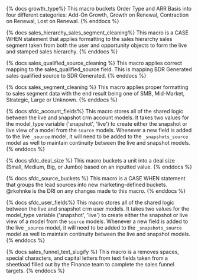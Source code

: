 {% docs growth_type%}
This macro buckets Order Type and ARR Basis into four different categories: Add-On Growth, Growth on Renewal, Contraction on Renewal, Lost on Renewal.
{% enddocs %}

{% docs sales_hierarchy_sales_segment_cleaning%}
This macro is a CASE WHEN statement that applies formatting to the sales hierarchy sales segment taken from both the user and opportunity objects to form the live and stamped sales hierarchy.
{% enddocs %}

{% docs sales_qualified_source_cleaning %}
This macro applies correct mapping to the sales_qualified_source field. This is mapping BDR Generated sales qualified source to SDR Generated.
{% enddocs %}

{% docs sales_segment_cleaning %}
This macro applies proper formatting to sales segment data with the end result being one of SMB, Mid-Market, Strategic, Large or Unknown.
{% enddocs %}

{% docs sfdc_account_fields%}
This macro stores all of the shared logic between the live and snapshot crm account models. It takes two values for the model_type variable ('snapshot', 'live') to create either the snapshot or live view of a model from the `source` models. Whenever a new field is added to the live `_source` model, it will need to be added to the `_snapshots_source` model as well to maintain continuity between the live and snapshot models.
{% enddocs %}

{% docs sfdc_deal_size %}
This macro buckets a unit into a deal size (Small, Medium, Big, or Jumbo) based on an inputted value.
{% enddocs %}

{% docs sfdc_source_buckets %}
This macro is a CASE WHEN statement that groups the lead sources into new marketing-defined buckets. @rkohnke is the DRI on any changes made to this macro.
{% enddocs %}

{% docs sfdc_user_fields%}
This macro stores all of the shared logic between the live and snapshot crm user models. It takes two values for the model_type variable ('snapshot', 'live') to create either the snapshot or live view of a model from the `source` models. Whenever a new field is added to the live `_source` model, it will need to be added to the `_snapshots_source` model as well to maintain continuity between the live and snapshot models.
{% enddocs %}

{% docs sales_funnel_text_slugify %}
This macro is a removes spaces, special characters, and capital letters from text fields taken from a sheetload filled out by the Finance team to complete the sales funnel targets.
{% enddocs %}
